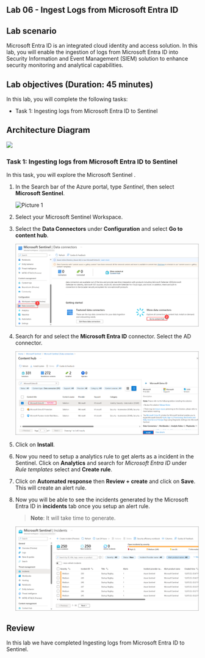 ## Lab 06 - Ingest Logs from Microsoft Entra ID

## Lab scenario
Microsoft Entra ID is an integrated cloud identity and access solution. In this lab, you will enable the ingestion of logs from Microsoft Entra ID into Security Information and Event Management (SIEM) solution to enhance security monitoring and analytical capabilities.

## Lab objectives (Duration: 45 minutes)
In this lab, you will complete the following tasks:
- Task 1: Ingesting logs from Microsoft Entra ID to Sentinel

## Architecture Diagram

   ![](../media/lab08.png)

### Task 1: Ingesting logs from Microsoft Entra ID to Sentinel 

In this task, you will explore the Microsoft Sentinel .

1. In the Search bar of the Azure portal, type *Sentinel*, then select **Microsoft Sentinel**.

     ![Picture 1](../media/image_7.png)

2. Select your Microsoft Sentinel Workspace.

3. Select the **Data Connectors** under **Configuration** and select **Go to content hub**.

     ![Picture 1](../media/image_44.png)

5. Search for and select the **Microsoft Entra ID** connector. Select the AD connector.

   ![Picture 1](../media/image_45.png)

6. Click on **Install**.
   
1. Now you need to setup a analytics rule to get alerts as a incident in the Sentinel. Click on **Analytics** and search for *Microsoft Entra ID* under *Rule templates* select and **Create rule**.
   
1. Click on **Automated response** then **Review + create** and click on **Save**. This will create an alert rule.
   
1. Now you will be able to see the incidents generated by the Microsoft Entra ID in **incidents** tab once you setup an alert rule.
   >**Note**: It will take time to generate.    

   ![Picture 1](../media/image_54.png)   
## Review
In this lab we have completed Ingesting logs from Microsoft Entra ID to Sentinel.
